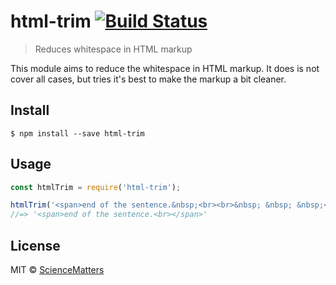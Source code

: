 # html-trim [![Build Status](https://travis-ci.org/SciMts/html-trim.svg?branch=master)](https://travis-ci.org/SciMts/html-trim)

> Reduces whitespace in HTML markup

This module aims to reduce the whitespace in HTML markup. It does is not cover all cases, but tries it's best to make the markup a bit cleaner.

## Install

```
$ npm install --save html-trim
```


## Usage

```js
const htmlTrim = require('html-trim');

htmlTrim('<span>end of the sentence.&nbsp;<br><br>&nbsp; &nbsp; &nbsp;</span>');
//=> '<span>end of the sentence.<br></span>'
```



## License

MIT © [ScienceMatters](https://sciencematters.io)
